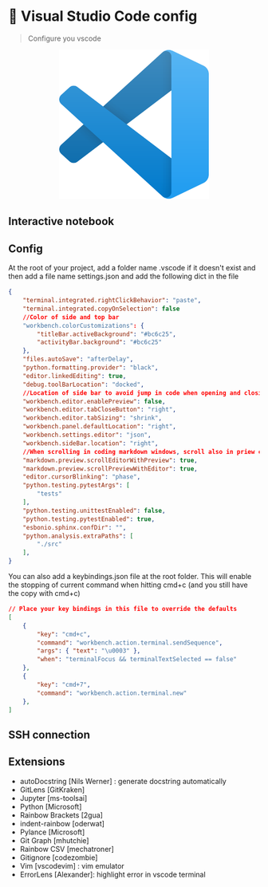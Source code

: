 # 🌱 Visual Studio Code config
> Configure you vscode

<p align="center">
<img src="img/vscode.png" alt="Description de l'image" width="300">
<p>

## Interactive notebook

## Config
At the root of your project, add a folder name .vscode if it doesn't exist and then add a file name settings.json and add the following dict in the file 
 
```json
{
    "terminal.integrated.rightClickBehavior": "paste",
    "terminal.integrated.copyOnSelection": false
    //Color of side and top bar
    "workbench.colorCustomizations": {
        "titleBar.activeBackground": "#bc6c25",
        "activityBar.background": "#bc6c25"
    },
    "files.autoSave": "afterDelay",
    "python.formatting.provider": "black",
    "editor.linkedEditing": true,
    "debug.toolBarLocation": "docked",
    //Location of side bar to avoid jump in code when opening and closing it
    "workbench.editor.enablePreview": false,
    "workbench.editor.tabCloseButton": "right",
    "workbench.editor.tabSizing": "shrink",
    "workbench.panel.defaultLocation": "right",
    "workbench.settings.editor": "json",
    "workbench.sideBar.location": "right",
    //When scrolling in coding markdown windows, scroll also in priew ctrl+shift+v to get preview
    "markdown.preview.scrollEditorWithPreview": true,
    "markdown.preview.scrollPreviewWithEditor": true,
    "editor.cursorBlinking": "phase",
    "python.testing.pytestArgs": [
        "tests"
    ],
    "python.testing.unittestEnabled": false,
    "python.testing.pytestEnabled": true,
    "esbonio.sphinx.confDir": "",
    "python.analysis.extraPaths": [
        "./src"
    ],
}
```

You can also add a keybindings.json file at the root folder. This will enable the stopping of current command when hitting cmd+c (and you still have the copy with cmd+c)

```json
// Place your key bindings in this file to override the defaults
[
    {
        "key": "cmd+c",
        "command": "workbench.action.terminal.sendSequence",
        "args": { "text": "\u0003" },
        "when": "terminalFocus && terminalTextSelected == false"
    },
    {
        "key": "cmd+7",
        "command": "workbench.action.terminal.new"
    },
]
```
  
  
## SSH connection

## Extensions
 
 - autoDocstring [Nils Werner] : generate docstring automatically
 - GitLens [GitKraken]
 - Jupyter [ms-toolsai]
 - Python [Microsoft]
 - Rainbow Brackets [2gua]
 - indent-rainbow [oderwat]
 - Pylance [Microsoft]
 - Git Graph [mhutchie]
 - Rainbow CSV [mechatroner]
 - Gitignore [codezombie]
 - Vim [vscodevim] : vim emulator
 - ErrorLens [Alexander]: highlight error in vscode terminal
 
